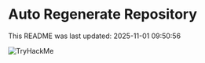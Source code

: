 # Auto Regenerate Repository

This README was last updated: 2025-11-01 09:50:56

 ![TryHackMe](https://tryhackme.com/badge/533634)